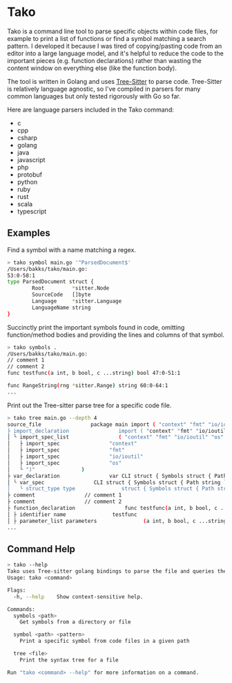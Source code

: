 # Tako

Tako is a command line tool to parse specific objects within code files, for
example to print a list of functions or find a symbol matching a search pattern.
I developed it because I was tired of copying/pasting code from an editor
into a large language model, and it's helpful to reduce the code to the important
pieces (e.g. function declarations) rather than wasting the content window on
everything else (like the function body).

The tool is written in Golang and uses [Tree-Sitter](https://tree-sitter.github.io)
to parse code. Tree-Sitter is relatively language agnostic, so I've compiled
in parsers for many common languages but only tested rigorously with Go so far.

Here are language parsers included in the Tako command:

-   c
-   cpp
-   csharp
-   golang
-   java
-   javascript
-   php
-   protobuf
-   python
-   ruby
-   rust
-   scala
-   typescript

## Examples

Find a symbol with a name matching a regex.

```bash
> tako symbol main.go '^ParsedDocument$'
/Users/bakks/tako/main.go:
53:0-58:1
type ParsedDocument struct {
        Root         *sitter.Node
        SourceCode   []byte
        Language     *sitter.Language
        LanguageName string
}
```

Succinctly print the important symbols found in code, omitting function/method
bodies and providing the lines and columns of that symbol.

```bash
> tako symbols .
/Users/bakks/tako/main.go:
// comment 1
// comment 2
func testfunc(a int, b bool, c ...string) bool 47:0-51:1

func RangeString(rng *sitter.Range) string 60:0-64:1
...
```

Print out the Tree-sitter parse tree for a specific code file.

```bash
> tako tree main.go --depth 4
source_file                package main import ( "context" "fmt" "io/ioutil" "os" "path/fi
├ import_declaration                import ( "context" "fmt" "io/ioutil" "os" "path/file
│ ╰ import_spec_list                ( "context" "fmt" "io/ioutil" "os" "path/filepath"
│   ├ import_spec                "context"
│   ├ import_spec                "fmt"
│   ├ import_spec                "io/ioutil"
│   ├ import_spec                "os"
│   ╰ ")"               )
├ var_declaration                var CLI struct { Symbols struct { Path string `arg:"" n
│ ╰ var_spec                CLI struct { Symbols struct { Path string `arg:"" name:"pa
│   ╰ struct_type type               struct { Symbols struct { Path string `arg:"" nam
├ comment                // comment 1
├ comment                // comment 2
├ function_declaration                func testfunc(a int, b bool, c ...string) bool { r
│ ├ identifier name               testfunc
│ ├ parameter_list parameters               (a int, b bool, c ...string)
...
```

## Command Help

```bash
> tako --help
Tako uses Tree-sitter golang bindings to parse the file and queries the parse tree to discover the useful symbols.
Usage: tako <command>

Flags:
  -h, --help    Show context-sensitive help.

Commands:
  symbols <path>
    Get symbols from a directory or file

  symbol <path> <pattern>
    Print a specific symbol from code files in a given path

  tree <file>
    Print the syntax tree for a file

Run "tako <command> --help" for more information on a command.
```
